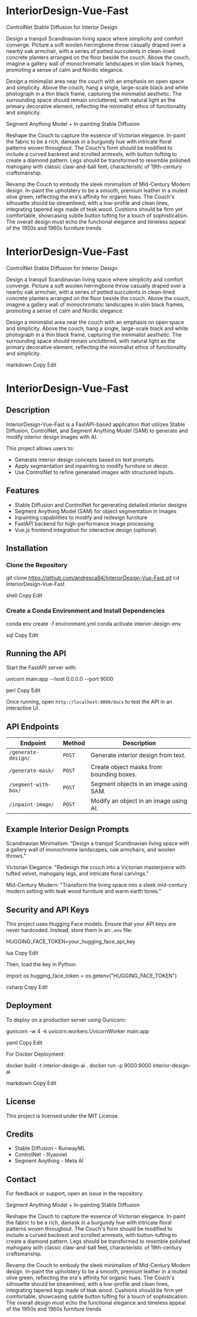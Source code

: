 # InteriorDesign-Vue-Fast

ControlNet Stable Diffusion for Interior Design

Design a tranquil Scandinavian living space where simplicity and comfort converge. Picture a soft woolen herringbone throw casually draped over a nearby oak armchair, with a series of potted succulents in clean-lined concrete planters arranged on the floor beside the couch. Above the couch, imagine a gallery wall of monochromatic landscapes in slim black frames, promoting a sense of calm and Nordic elegance.


Design a minimalist area near the couch with an emphasis on open space and simplicity. Above the couch, hang a single, large-scale black and white photograph in a thin black frame, capturing the minimalist aesthetic. The surrounding space should remain uncluttered, with natural light as the primary decorative element, reflecting the minimalist ethos of functionality and simplicity.


Segment Anything Model + In-painting Stable Diffusion



Reshape the Couch to capture the essence of Victorian elegance. In-paint the fabric to be a rich, damask in a burgundy hue with intricate floral patterns woven throughout. The Couch's form should be modified to include a curved backrest and scrolled armrests, with button-tufting to create a diamond pattern. Legs should be transformed to resemble polished mahogany with classic claw-and-ball feet, characteristic of 19th-century craftsmanship.

Revamp the Couch to embody the sleek minimalism of Mid-Century Modern design. In-paint the upholstery to be a smooth, premium leather in a muted olive green, reflecting the era's affinity for organic hues. The Couch's silhouette should be streamlined, with a low-profile and clean lines, integrating tapered legs made of teak wood. Cushions should be firm yet comfortable, showcasing subtle button tufting for a touch of sophistication. The overall design must echo the functional elegance and timeless appeal of the 1950s and 1960s furniture trends

# InteriorDesign-Vue-Fast

ControlNet Stable Diffusion for Interior Design

Design a tranquil Scandinavian living space where simplicity and comfort converge. Picture a soft woolen herringbone throw casually draped over a nearby oak armchair, with a series of potted succulents in clean-lined concrete planters arranged on the floor beside the couch. Above the couch, imagine a gallery wall of monochromatic landscapes in slim black frames, promoting a sense of calm and Nordic elegance.


Design a minimalist area near the couch with an emphasis on open space and simplicity. Above the couch, hang a single, large-scale black and white photograph in a thin black frame, capturing the minimalist aesthetic. The surrounding space should remain uncluttered, with natural light as the primary decorative element, reflecting the minimalist ethos of functionality and simplicity.


markdown
Copy
Edit
# InteriorDesign-Vue-Fast

## Description

InteriorDesign-Vue-Fast is a FastAPI-based application that utilizes Stable Diffusion, ControlNet, and Segment Anything Model (SAM) to generate and modify interior design images with AI.

This project allows users to:
- Generate interior design concepts based on text prompts.
- Apply segmentation and inpainting to modify furniture or decor.
- Use ControlNet to refine generated images with structured inputs.

## Features

- Stable Diffusion and ControlNet for generating detailed interior designs
- Segment Anything Model (SAM) for object segmentation in images
- Inpainting capabilities to modify and redesign furniture
- FastAPI backend for high-performance image processing
- Vue.js frontend integration for interactive design (optional)

## Installation

### Clone the Repository

git clone https://github.com/andresca94/InteriorDesign-Vue-Fast.git cd InteriorDesign-Vue-Fast

shell
Copy
Edit

### Create a Conda Environment and Install Dependencies

conda env create -f environment.yml conda activate interior-design-env

sql
Copy
Edit

## Running the API

Start the FastAPI server with:

uvicorn main:app --host 0.0.0.0 --port 9000

perl
Copy
Edit

Once running, open `http://localhost:9000/docs` to test the API in an interactive UI.

## API Endpoints

| Endpoint                 | Method  | Description                                      |
|--------------------------|---------|--------------------------------------------------|
| `/generate-design/`      | `POST`  | Generate interior design from text.             |
| `/generate-mask/`        | `POST`  | Create object masks from bounding boxes.        |
| `/segment-with-box/`     | `POST`  | Segment objects in an image using SAM.          |
| `/inpaint-image/`        | `POST`  | Modify an object in an image using AI.          |

## Example Interior Design Prompts

Scandinavian Minimalism:
"Design a tranquil Scandinavian living space with a gallery wall of monochrome landscapes, oak armchairs, and woolen throws."

Victorian Elegance:
"Redesign the couch into a Victorian masterpiece with tufted velvet, mahogany legs, and intricate floral carvings."

Mid-Century Modern:
"Transform the living space into a sleek mid-century modern setting with teak wood furniture and warm earth tones."

## Security and API Keys

This project uses Hugging Face models. Ensure that your API keys are never hardcoded. Instead, store them in an `.env` file:

HUGGING_FACE_TOKEN=your_hugging_face_api_key

lua
Copy
Edit

Then, load the key in Python:

import os hugging_face_token = os.getenv("HUGGING_FACE_TOKEN")

csharp
Copy
Edit

## Deployment

To deploy on a production server using Gunicorn:

gunicorn -w 4 -k uvicorn.workers.UvicornWorker main:app

yaml
Copy
Edit

For Docker Deployment:

docker build -t interior-design-ai . docker run -p 9000:9000 interior-design-ai

markdown
Copy
Edit

## License

This project is licensed under the MIT License.

## Credits

- Stable Diffusion - RunwayML
- ControlNet - lllyasviel
- Segment Anything - Meta AI

## Contact

For feedback or support, open an issue in the repository.


Segment Anything Model + In-painting Stable Diffusion


Reshape the Couch to capture the essence of Victorian elegance. In-paint the fabric to be a rich, damask in a burgundy hue with intricate floral patterns woven throughout. The Couch's form should be modified to include a curved backrest and scrolled armrests, with button-tufting to create a diamond pattern. Legs should be transformed to resemble polished mahogany with classic claw-and-ball feet, characteristic of 19th-century craftsmanship.

Revamp the Couch to embody the sleek minimalism of Mid-Century Modern design. In-paint the upholstery to be a smooth, premium leather in a muted olive green, reflecting the era's affinity for organic hues. The Couch's silhouette should be streamlined, with a low-profile and clean lines, integrating tapered legs made of teak wood. Cushions should be firm yet comfortable, showcasing subtle button tufting for a touch of sophistication. The overall design must echo the functional elegance and timeless appeal of the 1950s and 1960s furniture trends





